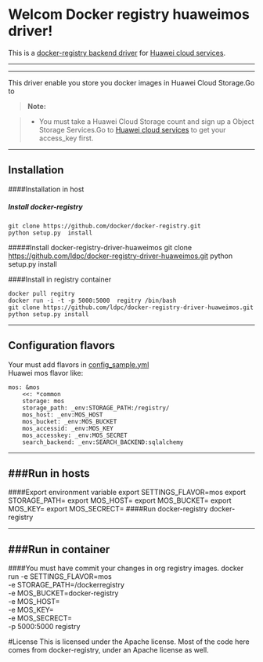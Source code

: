 Welcom Docker registry huaweimos driver!
===================


This is a [docker-registry backend driver](https://github.com/docker/docker-registry/tree/master/depends/docker-registry-core) for [Huawei cloud services](http://www.hwclouds.com/).

----------



-------------

This driver enable you store you docker images in Huawei Cloud Storage.Go to 

> **Note:**

> - You must  take a Huawei Cloud Storage count and sign up a Object Storage Services.Go to [Huawei cloud services](http://www.hwclouds.com/) to get your access_key first.



----------


Installation
-------------------

####Installation in host


##### Install docker-registry
	git clone https://github.com/docker/docker-registry.git
	python setup.py  install

#####Install  docker-registry-driver-huaweimos
	git clone https://github.com/ldpc/docker-registry-driver-huaweimos.git
	python setup.py install

####Install in registry  container

	docker pull regitry
	docker run -i -t -p 5000:5000  regitry /bin/bash
	git clone https://github.com/ldpc/docker-registry-driver-huaweimos.git
	python setup.py install


----------
Configuration flavors
-------------------
Your must add  flavors in [config_sample.yml](https://github.com/docker/docker-registry/blob/master/config/config_sample.yml)<br /> 
Huawei mos flavor like:

    mos: &mos
        <<: *common 
        storage: mos
        storage_path: _env:STORAGE_PATH:/registry/
        mos_host: _env:MOS_HOST
        mos_bucket: _env:MOS_BUCKET
        mos_accessid: _env:MOS_KEY
        mos_accesskey: _env:MOS_SECRET
        search_backend: _env:SEARCH_BACKEND:sqlalchemy

----------
###Run in hosts
-------------------
####Export  environment variable
	 export SETTINGS_FLAVOR=mos
     export STORAGE_PATH=<your storage_path>
     export MOS_HOST=<your mos server>
     export MOS_BUCKET=<your buker name>
     export MOS_KEY=<your mos AK>
     export MOS_SECRECT=<you mos SK>
####Run docker-registry
docker-registry

----------
###Run in container
-------------------
####You must have commit your changes in org registry images.
	 docker run 
	 -e SETTINGS_FLAVOR=mos  
	 -e STORAGE_PATH=/dockerregistry  
	 -e MOS_BUCKET=docker-registry   
	 -e MOS_HOST=<your mos server address>  
	 -e MOS_KEY=<your access id>  
	 -e MOS_SECRECT=<your access key>  
	 -p 5000:5000 registry

#License
	This is licensed under the Apache license. Most of the code here comes from docker-registry, under an Apache license as well.



